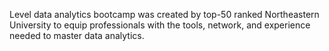 Level data analytics bootcamp was created by top-50 ranked Northeastern 
University to equip professionals with the tools, network, and experience 
needed to master data analytics.
